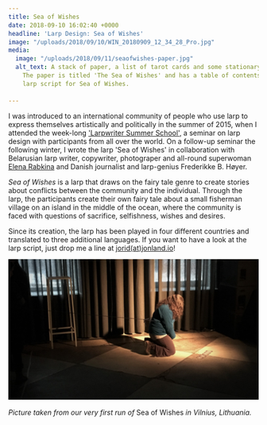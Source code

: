 ```yaml
---
title: Sea of Wishes
date: 2018-09-10 16:02:40 +0000
headline: 'Larp Design: Sea of Wishes'
image: "/uploads/2018/09/10/WIN_20180909_12_34_28_Pro.jpg"
media:
  image: "/uploads/2018/09/11/seaofwishes-paper.jpg"
  alt_text: A stack of paper, a list of tarot cards and some stationary on a desk.
    The paper is titled 'The Sea of Wishes' and has a table of contents. This is the
    larp script for Sea of Wishes.

---
```

I was introduced to an international community of people who use larp to express themselves artistically and politically in the summer of 2015, when I attended the week-long ['Larpwriter Summer School'](https://larpschool.blogspot.com/), a seminar on larp design with participants from all over the world. On a follow-up seminar the following winter, I wrote the larp 'Sea of Wishes' in collaboration with Belarusian larp writer, copywriter, photograper and all-round superwoman [Elena Rabkina](https://www.rabkina.com/) and Danish journalist and larp-genius Frederikke B. Høyer.

_Sea of Wishes_ is a larp that draws on the fairy tale genre to create stories about conflicts between the community and the individual. Through the larp, the participants create their own fairy tale about a small fisherman village on an island in the middle of the ocean, where the community is faced with questions of sacrifice, selfishness, wishes and desires.

Since its creation, the larp has been played in four different countries and translated to three additional languages. If you want to have a look at the larp script, just drop me a line at [jorid(at)jonland.io](mailto:jorid@jonland.io)!

![A person is kneeling on a tiled stone floor. In front of them lies five tarot cards, face down. The room is dark, and a spotlight is shining on the person and the cards. ](/uploads/2018/09/11/seaofwishes-play.jpg)

_Picture taken from our very first run of_ Sea of Wishes _in Vilnius, Lithuania._
